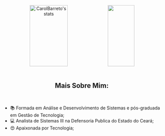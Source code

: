 <div align="center">  
  <img width="49%" height="195px" src="https://github-readme-stats.vercel.app/api?username=carolbarreto&show_icons=true&count_private=true&hide_border=true&title_color=0000FF&icon_color=0000FF&text_color=c9d1d9&bg_color=0d1117" alt="CarolBarreto's stats" /> 
  <img width="41%" height="195px" src="https://github-readme-stats.vercel.app/api/top-langs/?username=carolbarreto&layout=compact&hide_border=true&title_color=0000FF&text_color=0000FF&bg_color=0d1117" />
</div>


<div style="display: inline"><br>
  <h2 align="center">Mais Sobre Mim:</h2><br>
  
  - 📚 Formada em Análise e Desenvolvimento de Sistemas e pós-graduada em Gestão de Tecnologia;
  - 💻 Analista de Sistemas III na Defensoria Publica do Estado do Ceará;
  - 😍 Apaixonada por Tecnologia;

</div>